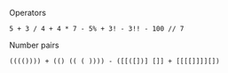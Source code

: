 Operators
```
5 + 3 / 4 + 4 * 7 - 5% + 3! - 3!! - 100 // 7
```

Number pairs
```
(((()))) + (() (( ( )))) - ([[([])] []] + [[[[]]]][])
```